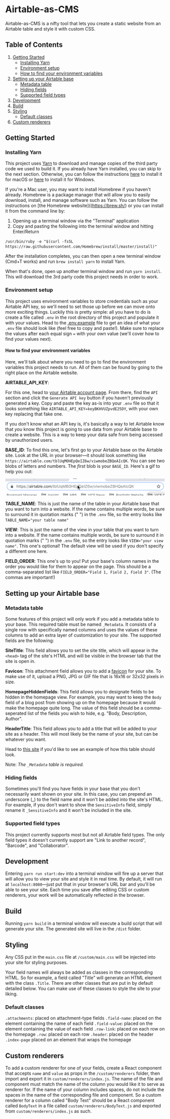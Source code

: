 # Airtable-as-CMS

Airtable-as-CMS is a nifty tool that lets you create a static website from an Airtable table and style it with custom CSS.

## Table of Contents

1. [Getting Started](#getting-started)
   - [Installing Yarn](#installing-yarn)
   - [Environment setup](#environment-setup)
   - [How to find your environment variables](#how-to-find-your-environment-variables)
2. [Setting up your Airtable base](#setting-up-your-airtable-base)
   - [Metadata table](#metadata-table)
   - [Hiding fields](#hiding-fields)
   - [Supported field types](#supported-field-types)
3. [Development](#development)
4. [Build](#build)
5. [Styling](#styling)
   - [Default classes](#default-classes)
6. [Custom renderers](#custom-renderers)

## Getting Started

### Installing Yarn

This project uses [Yarn](https://yarnpkg.com) to download and manage copies of the third party code we used to build it. If you already have Yarn installed, you can skip to the next section. Otherwise, you can follow the instructions [here](https://yarnpkg.com/lang/en/docs/install/#mac-stable) to install it for macOS or [here](https://yarnpkg.com/lang/en/docs/install/#windows-stable) to install it for Windows.

If you're a Mac user, you may want to install Homebrew if you haven't already. Homebrew is a package manager that will allow you to easily download, install, and manage software such as Yarn. You can follow the instructions on [the Homebrew website]((https://brew.sh/) or you can install it from the command line by:

1. Opening up a terminal window via the "Terminal" application
2. Copy and pasting the following into the terminal window and hitting Enter/Return

```
/usr/bin/ruby -e "$(curl -fsSL https://raw.githubusercontent.com/Homebrew/install/master/install)"
```

After the installation completes, you can then open a new terminal window (Cmd+T works) and run `brew install yarn` to install Yarn.

When that's done, open up another terminal window and run `yarn install`. This will download the 3rd party code this project needs in order to work.

### Environment setup

This project uses environment variables to store credentials such as your Airtable API key, so we'll need to set those up before we can move onto more exciting things. Luckily this is pretty simple: all you have to do is create a file called `.env` in the root directory of this project and populate it with your values. Head to the [.env.example](./.env.example) file to get an idea of what your `.env` file should look like (feel free to copy and paste!). Make sure to replace the values after each equal sign `=` with your own value (we'll cover how to find your values next).

#### How to find your environment variables

Here, we'll talk about where you need to go to find the environment variables this project needs to run. All of them can be found by going to the right place on the Airtable website.

**AIRTABLE_API_KEY**:

For this one, head to [your Airtable account page](https://www.airtable.com/account). From there, find the `API` section and click the `Generate API key` button if you haven't previously generated a key. Copy and paste the key as-is into your `.env` file so that it looks something like `AIRTABLE_API_KEY=keyBKHVUZpvdE25DY`, with your own key replacing that fake one.

If you don't know what an API key is, it's basically a way to let Airtable know that _you_ know this project is going to use data from your Airtable base to create a website. This is a way to keep your data safe from being accessed by unauthorized users.

**BASE_ID**: To find this one, let's first go to your Airtable base on the Airtable site. Look at the URL in your browser—it should look something like `https://airtable.com/tblUqMOHEpQeIZ6w/viwmobeZBQeAIcQK`. You can see two blobs of letters and numbers. The _first_ blob is your `BASE_ID`. Here's a gif to help you out:

![alt text](./readme-assets/base-id.gif "Finding BASE_ID")

**TABLE_NAME**: This is just the name of the table in your Airtable base that you want to turn into a website. If the name contains multiple words, be sure to surround it in quotation marks (" ") in the `.env` file, so the entry looks like
`TABLE_NAME="your table name"`

**VIEW**: This is just the name of the view in your table that you want to turn into a website. If the name contains multiple words, be sure to surround it in quotation marks (" ") in the `.env` file, so the entry looks like `VIEW="your view name"`. This one's optional! The default view will be used if you don't specify a different one here.

**FIELD_ORDER**: This one's up to you! Put your base's column names in the order you would like for them to appear on the page. This should be a comma-separated list like `FIELD_ORDER="Field 1, Field 2, Field 3"`. (The commas are important!)

## Setting up your Airtable base

### Metadata table

Some features of this project will only work if you add a metadata table to your base. This required table must be named `_Metadata`. It consists of a single row with specifically named columns and uses the values of these columns to add an extra layer of customization to your site. The supported fields are the following:

**SiteTitle**: This field allows you to set the site title, which will appear in the `<head>` tag of the site's HTML and will be visible in the browser tab that the site is open in.

**Favicon**: This attachment field allows you to add a [favicon](https://en.wikipedia.org/wiki/Favicon) for your site. To make use of it, upload a PNG, JPG or GIF file that is 16x16 or 32x32 pixels in size.

**HomepageHiddenFields**: This field allows you to designate fields to be hidden in the homepage view. For example, you may want to keep the `Body` field of a blog post from showing up on the homepage because it would make the homepage quite long. The value of this field should be a comma-seperated list of the fields you wish to hide, e.g. "Body, Description, Author".

**HeaderTitle**: This field allows you to add a title that will be added to your site as a header. This will most likely be the name of your site, but can be whatever you want.

Head to [this site](https://airtable.com/shr7AykJUZ0qgkt1l/tblhTiXpKbVacXpbQ) if you'd like to see an example of how this table should look.

Note: _The `_Metadata` table is required._

### Hiding fields

Sometimes you'll find you have fields in your base that you don't necessarily want shown on your site. In this case, you can prepend an underscore (\_) to the field name and it won't be added into the site's HTML. For example, if you don't want to show the `SensitiveInfo` field, simply rename it `_SensitiveInfo` and it won't be included in the site.

### Supported field types

This project currently supports most but not all Airtable field types. The only field types it doesn't currently support are "Link to another record", "Barcode", and "Collaborator".

## Development

Entering `yarn run start:dev` into a terminal window will fire up a server that will allow you to view your site and style it in real time. By default, it will run at `localhost:8080`—just put that in your browser's URL bar and you'll be able to see your site. Each time you save after editing CSS or custom renderers, your work will be automatically reflected in the browser.

## Build

Running `yarn build` in a terminal window will execute a build script that will generate your site. The generated site will live in the `/dist` folder.

## Styling

Any CSS put in the `main.css` file at `/custom/main.css` will be injected into your site for styling purposes.

Your field names will always be added as classes in the corresponding HTML. So for example, a field called "Title" will generate an HTML element with the class `.Title`. There are other classes that are put in by default detailed below. You can make use of these classes to style the site to your liking.

### Default classes

`.attachments`: placed on attachment-type fields
`.field-name`: placed on the element containing the name of each field
`.field-value`: placed on the element containing the value of each field
`.row-link`: placed on each row on the homepage
`.row`: placed on each row
`.header`: placed on the header
`.index-page` placed on an element that wraps the homepage

## Custom renderers

To add a custom renderer for one of your fields, create a React component that accepts `name` and `value` as props in the `/custom/renderers` folder, then import and export it in `custom/renderers/index.js`. The name of the file and component must match the name of the column you would like it to serve as renderer for. If the name of your column includes spaces, do not include the spaces in the name of the corresponding file and component. So a custom renderer for a column called "Body Text" should be a React component called `BodyText` in a file called `custom/renderers/BodyText.js` and exported from `custom/renderers/index.js` as such.
